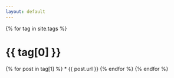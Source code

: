 ```yaml
---
layout: default
---
```

{% for tag in site.tags %}
  # {{ tag[0] }}
  {% for post in tag[1] %}
    * {{ post.url }}
  {% endfor %}
{% endfor %}
